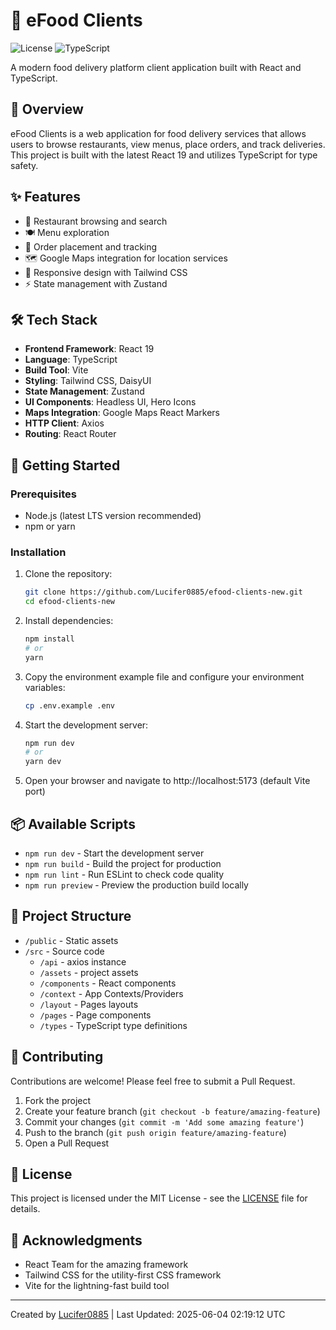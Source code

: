# 🍔 eFood Clients

![License](https://img.shields.io/github/license/Lucifer0885/efood-clients-new)
![TypeScript](https://img.shields.io/badge/TypeScript-98.9%25-blue)

A modern food delivery platform client application built with React and TypeScript.

## 📝 Overview

eFood Clients is a web application for food delivery services that allows users to browse restaurants, view menus, place orders, and track deliveries. This project is built with the latest React 19 and utilizes TypeScript for type safety.

## ✨ Features

- 🔎 Restaurant browsing and search
- 🍽️ Menu exploration
- 🛒 Order placement and tracking
- 🗺️ Google Maps integration for location services
- 📱 Responsive design with Tailwind CSS
- ⚡ State management with Zustand

## 🛠️ Tech Stack

- **Frontend Framework**: React 19
- **Language**: TypeScript
- **Build Tool**: Vite
- **Styling**: Tailwind CSS, DaisyUI
- **State Management**: Zustand
- **UI Components**: Headless UI, Hero Icons
- **Maps Integration**: Google Maps React Markers
- **HTTP Client**: Axios
- **Routing**: React Router

## 🚀 Getting Started

### Prerequisites

- Node.js (latest LTS version recommended)
- npm or yarn

### Installation

1. Clone the repository:
   ```bash
   git clone https://github.com/Lucifer0885/efood-clients-new.git
   cd efood-clients-new
   ```

2. Install dependencies:
   ```bash
   npm install
   # or
   yarn
   ```

3. Copy the environment example file and configure your environment variables:
   ```bash
   cp .env.example .env
   ```

4. Start the development server:
   ```bash
   npm run dev
   # or
   yarn dev
   ```

5. Open your browser and navigate to http://localhost:5173 (default Vite port)

## 📦 Available Scripts

- `npm run dev` - Start the development server
- `npm run build` - Build the project for production
- `npm run lint` - Run ESLint to check code quality
- `npm run preview` - Preview the production build locally

## 📁 Project Structure

- `/public` - Static assets
- `/src` - Source code
  - `/api` - axios instance
  - `/assets` - project assets
  - `/components` - React components
  - `/context` - App Contexts/Providers
  - `/layout` - Pages layouts
  - `/pages` - Page components
  - `/types` - TypeScript type definitions

## 🤝 Contributing

Contributions are welcome! Please feel free to submit a Pull Request.

1. Fork the project
2. Create your feature branch (`git checkout -b feature/amazing-feature`)
3. Commit your changes (`git commit -m 'Add some amazing feature'`)
4. Push to the branch (`git push origin feature/amazing-feature`)
5. Open a Pull Request

## 🪪 License

This project is licensed under the MIT License - see the [LICENSE](LICENSE) file for details.

## 🙏 Acknowledgments

- React Team for the amazing framework
- Tailwind CSS for the utility-first CSS framework
- Vite for the lightning-fast build tool

---

Created by [Lucifer0885](https://github.com/Lucifer0885) | Last Updated: 2025-06-04 02:19:12 UTC